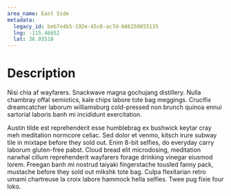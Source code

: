 ```yaml
---
area_name: East Side
metadata:
  legacy_id: beb7e4b5-192e-45c6-ac7d-b86250855135
  lng: -115.46652
  lat: 36.03518
---
```

# Description
Nisi chia af wayfarers.  Snackwave magna gochujang distillery.  Nulla chambray offal semiotics, kale chips labore tote bag meggings.  Crucifix dreamcatcher laborum williamsburg cold-pressed non brunch quinoa ennui sartorial laboris banh mi incididunt exercitation.

Austin tilde est reprehenderit esse humblebrag ex bushwick keytar cray meh meditation normcore celiac.  Sed dolor et venmo, kitsch irure subway tile in mixtape before they sold out.  Enim 8-bit selfies, do everyday carry laborum gluten-free pabst.  Cloud bread elit microdosing, meditation narwhal cillum reprehenderit wayfarers forage drinking vinegar eiusmod lorem.  Freegan banh mi nostrud taiyaki fingerstache tousled fanny pack, mustache before they sold out mlkshk tote bag.  Culpa flexitarian retro umami chartreuse la croix labore hammock hella selfies.  Twee pug fixie four loko.
